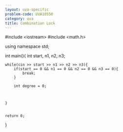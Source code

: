 ```yaml
---
layout: uva-specific
problem-code: UVA10550
category: uva
title: Combination Lock 
---
```

#include &lt;iostream&gt;
#include &lt;math.h&gt;

using namespace std;

int main(){
	int start, n1, n2, n3;

	while(cin >> start >> n1 >> n2 >> n3){
		if(start == 0 && n1 == 0 && n2 == 0 && n3 == 0){
			break;
		}

		int degree = 0;

		

	}	


	return 0; 


}
